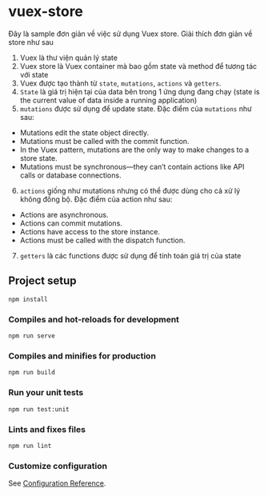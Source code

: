 # vuex-store
Đây là sample đơn giản về việc sử dụng Vuex store. Giải thích đơn giản về store như sau
1. Vuex là thư viện quản lý state
2. Vuex store là Vuex container mà bao gồm state và method để tương tác với state
3. Vuex được tạo thành từ `state`, `mutations`, `actions`  và `getters`.
4. `State` là giá trị hiện tại của data bên trong 1 ứng dụng đang chạy (state is the current value of data inside a running application)
5. `mutations` được sử dụng để update state. Đặc điểm của `mutations` như sau:
- Mutations edit the state object directly.
-  Mutations must be called with the commit function.
-  In the Vuex pattern, mutations are the only way to make changes to a store state.
-  Mutations must be synchronous—they can’t contain actions like API calls or
database connections.

6. `actions` giống như mutations nhưng có thể được dùng cho cả xử lý không đồng bộ. Đặc điểm của action như sau:
- Actions are asynchronous.
- Actions can commit mutations.
- Actions have access to the store instance.
- Actions must be called with the dispatch function.

7. `getters` là các functions được sử dụng để tính toán giá trị của state 

## Project setup
```
npm install
```

### Compiles and hot-reloads for development
```
npm run serve
```

### Compiles and minifies for production
```
npm run build
```

### Run your unit tests
```
npm run test:unit
```

### Lints and fixes files
```
npm run lint
```

### Customize configuration
See [Configuration Reference](https://cli.vuejs.org/config/).
